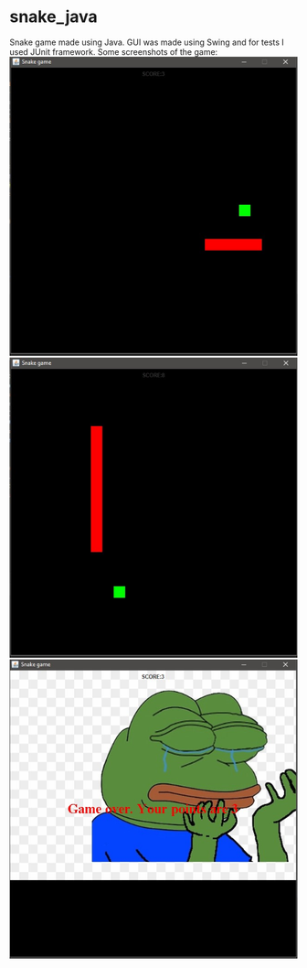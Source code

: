 # snake_java
Snake game made using Java. GUI was made using Swing and for tests I used JUnit framework.
Some screenshots of the game:
![](screenshots/snake_earlygame.jpg)
![](screenshots/snake_midgame.jpg)
![](screenshots/endgame.jpg)
